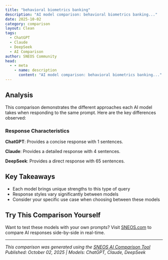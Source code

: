 ```yaml
---
title: "behavioral biometrics banking"
description: "AI model comparison: behavioral biometrics banking..."
date: 2025-10-02
category: comparison
layout: Clean
tags:
  - ChatGPT
  - Claude
  - DeepSeek
  - AI Comparison
author: SNEOS Community
head:
  - - meta
    - name: description
      content: "AI model comparison: behavioral biometrics banking..."
---
```


<ChatComparison
  title="behavioral biometrics banking"
  prompt="behavioral biometrics banking"
  :responses='{"ChatGPT": "Behavioral biometrics is an advanced technology used in various fields, including banking, to enhance security and improve user experience. Unlike traditional biometrics (like fingerprints or facial recognition), which rely on physical characteristics, behavioral biometrics analyzes patterns in how users interact with devices and applications. This can include factors such as:\n\n1. **Typing Patterns**: The speed and rhythm with which a user types can be unique.\n2. **Mouse Movements**: The way users move their mouse or touchscreen taps.\n3. **Gait Analysis**: For mobile banking apps on smartphones, how a user holds and moves their device.\n4. **Click Patterns**: The areas of a website the user visits frequently or clicks on.\n5. **Device Handling**: How a user holds their device, including tilt, pressure, and orientation.\n\n**Applications in Banking:**\n- **Fraud Detection**: Behavioral biometrics can help identify unusual user behavior that may indicate fraud. If a user typically signs in from a particular location and suddenly signs in from a different country, the behavioral model can flag this activity for further investigation.\n- **Multi-Factor Authentication**: Banks can implement behavioral biometrics as part of a multi-layered security strategy. It adds an additional layer of protection alongside passwords and traditional biometrics.\n- **User Experience Enhancement**: By continuously monitoring behavior, banks can create a seamless experience for their legitimate users, reducing friction during transactions or logins while still keeping security tight.\n- **Real-Time Monitoring**: Continuous authentication can be applied to monitor user behavior in real time, granting access or prompting additional verification if something appears amiss.\n\n**Benefits:**\n- **Enhanced Security**: Behavioral biometrics can make it much harder for fraudsters to spoof legitimate users, as their behavior is unique and often subtle.\n- **Lower False Positives**: Traditional security measures sometimes flag legitimate users as a threat. Behavioral biometrics can reduce these false positives by understanding normal user behavior over time.\n- **User Convenience**: Users can have a smoother login experience without needing to remember complex passwords or go through multiple verification steps, while still ensuring their security.\n\n**Challenges:**\n- **Privacy Concerns**: Continuous monitoring of user behavior raises concerns regarding privacy and data security, requiring compliance with regulatory standards.\n- **False Negatives**: Changes in a user&#x27;s behavior due to legitimate reasons (illness, new device, etc.) may be falsely flagged as suspicious.\n- **Implementation Costs**: Integrating behavioral biometrics with existing systems can require significant investment in technology and resources.\n\nIn conclusion, behavioral biometrics offers a promising approach for enhancing security in banking environments, but must be implemented thoughtfully to address privacy and user experience issues.", "Claude": "Behavioral biometrics in banking refers to the use of unique behavioral patterns to authenticate customers and detect fraud. Here\u0027s an overview of this emerging technology:\n\n## What is Behavioral Biometrics?\n\nBehavioral biometrics analyzes how users interact with devices and applications, creating unique \u0022behavioral fingerprints\u0022 based on:\n\n### Key Behavioral Patterns\n- **Typing dynamics** - rhythm, speed, dwell time between keystrokes\n- **Mouse movement** - speed, acceleration, click patterns\n- **Touchscreen interactions** - pressure, swipe patterns, finger size\n- **Navigation patterns** - how users move through applications\n- **Device handling** - how phones are held and moved\n- **Voice patterns** - speaking rhythm, pauses, intonation\n\n## Banking Applications\n\n### Authentication\n- **Continuous authentication** during online banking sessions\n- **Login verification** without additional passwords\n- **Transaction authorization** for high-value transfers\n- **Account recovery** processes\n\n### Fraud Detection\n- **Real-time monitoring** of user behavior during transactions\n- **Anomaly detection** when patterns deviate from normal behavior\n- **Account takeover prevention**\n- **Social engineering attack identification**\n\n## Benefits for Banks\n\n### Security Advantages\n- **Passive authentication** - works invisibly in background\n- **Difficult to replicate** - behavioral patterns are hard to fake\n- **Continuous protection** throughout entire session\n- **Multi-layered security** when combined with other methods\n\n### User Experience\n- **Frictionless** - no additional steps for users\n- **No passwords to remember**\n- **Seamless transaction flow**\n- **Reduced false positives** compared to traditional fraud detection\n\n## Implementation Challenges\n\n### Technical Issues\n- **Data collection** requirements and storage\n- **Processing power** for real-time analysis\n- **Integration** with existing banking systems\n- **Calibration** for accuracy vs. usability\n\n### Privacy Concerns\n- **Data protection** regulations compliance\n- **User consent** and transparency\n- **Biometric data security**\n- **Cross-border data transfer** issues\n\n## Leading Solutions\n\n### Major Vendors\n- **BioCatch** - comprehensive behavioral analytics\n- **Neuro-ID** - typing and interaction patterns\n- **BehavioSec** - keystroke dynamics\n- **SecuredTouch** - mobile behavioral biometrics\n- **Mastercard NuData** - behavioral and device intelligence\n\n## Current Adoption\n\n### Implementation Examples\n- **Major banks** like JPMorgan Chase, HSBC using for fraud detection\n- **Credit card companies** monitoring transaction behavior\n- **Digital banks** implementing for mobile authentication\n- **Payment processors** using for risk assessment\n\n### Market Trends\n- **Growing adoption** across financial services\n- **Regulatory interest** in authentication standards\n- **Integration with AI/ML** for improved accuracy\n- **Mobile-first** implementations increasing\n\n## Future Outlook\n\n### Emerging Developments\n- **Voice biometrics** integration for phone banking\n- **Gait analysis** using smartphone sensors\n- **Multi-modal approaches** combining multiple behavioral signals\n- **Edge computing** for faster processing\n- **Standardization** efforts across industry\n\n### Regulatory Considerations\n- **PSD2 compliance** in Europe\n- **GDPR implications** for biometric data\n- **Industry standards** development\n- **Cross-border harmonization**\n\nWould you like me to elaborate on any specific aspect of behavioral biometrics in banking?", "DeepSeek": "Of course. This is a fascinating and critically important area in modern finance. Here\u2019s a comprehensive breakdown of **behavioral biometrics in banking**.\n\n### What is Behavioral Biometrics?\n\nBehavioral biometrics is an advanced security technology that authenticates users based on their unique, unconscious patterns of behavior. Unlike physical biometrics (fingerprints, face ID) which verify *who you are*, behavioral biometrics verifies *what you do*.\n\nIt\u0027s the digital equivalent of recognizing a close friend by their unique walk, their typing rhythm, or the way they hold their phone.\n\n### How It Works: The Key Behaviors Monitored\n\nBanks and financial apps continuously and transparently analyze thousands of data points in the background. The key behaviors tracked include:\n\n1. **Keystroke Dynamics:**\n * **Rhythm \u0026 Cadence:** The unique way you type, including the speed and rhythm.\n * **Flight Time:** The time between key presses.\n * **Dwell Time:** How long you hold a key down.\n\n2. **Mouse \u0026 Touchscreen Dynamics:**\n * **Movement Patterns:** The speed, acceleration, and fluidity of your mouse movements or screen swipes.\n * **Click Pressure \u0026 Area:** On touchscreens, how hard you press and the surface area of your finger.\n * **Scrolling Behavior:** How you scroll\u2014smoothly, in jerks, etc.\n\n3. **Device Interaction \u0026 Handling:**\n * **How You Hold Your Phone:** The angle and micro-movements you make while using a banking app (captured via gyroscope and accelerometer).\n * **Gait Analysis:** Your unique walking pattern, which can be used as a pre-authentication step.\n\n4. **Navigation \u0026 Behavioral Patterns:**\n * **Common Actions:** The typical paths you take in the app (e.g., you always check your savings account before paying a bill).\n * **Typing Error Rate:** Your common frequency of using the backspace key.\n\n5. **Cognitive Patterns (Emerging):**\n * **Vocabulary \u0026 Writing Style:** The specific words and phrases you commonly use.\n * **Decision-Making Speed:** How quickly you navigate through menus or make transfers.\n\n### How Banks Use It: The Two Main Applications\n\n#### 1. Continuous Authentication \u0026 Fraud Prevention (The Primary Use)\n\nThis is the \u0022killer app\u0022 for behavioral biometrics. It works in the background *after* the initial login.\n\n* **Scenario:** You log into your bank app successfully. A fraudster then uses a remote access tool (RAT) to take over your session.\n* **How it stops fraud:** The system immediately notices that the mouse movements are now robotic, the typing rhythm is different, and the navigation is unfamiliar. It flags the session as high-risk and can trigger a step-up authentication (like asking for a PIN) or even block the transaction entirely.\n\n* **Detecting Account Takeover (ATO):** If a fraudster has your password but their behavior doesn\u0027t match your profile, the system will detect the anomaly.\n* **Preventing Social Engineering Scams:** Even if a user is tricked into making a transaction, the system might detect heightened stress or unusual behavior in their interaction and flag it for review.\n\n#### 2. Frictionless User Experience\n\nFor legitimate users, behavioral biometrics is invisible. It creates a seamless experience by reducing the need for constant, intrusive security checks.\n\n* **\u0022Silent\u0022 Security:** You aren\u0027t constantly bombarded with 2FA codes or security questions because the system is continuously confirming your identity in the background.\n* **Streamlined Processes:** Low-risk activities, like checking your balance, can be made even faster when the system is confident it\u0027s you.\n\n### Key Benefits for Banks and Customers\n\n| For Banks | For Customers |\n| :--- | :--- |\n| **Proactive Fraud Detection:** Catches fraud *during* the session, not just at login. | **Enhanced Security:** Protects accounts from takeover and unauthorized transactions. |\n| **Reduces False Positives:** Better at distinguishing legitimate users from fraudsters, reducing the number of legitimate transactions being declined. | **Frictionless Experience:** Less interruption with security checks during normal use. |\n| **Combat New Threats:** Effective against bot attacks, remote access scams, and phishing. | **Peace of Mind:** Knowing there\u0027s an intelligent, invisible layer of protection. |\n| **Regulatory Compliance:** Helps meet strong customer authentication (SCA) requirements under PSD2 in Europe and similar regulations. | |\n\n### Challenges and Considerations\n\n1. **Privacy Concerns:** This is the biggest hurdle. The idea of a bank monitoring your every keystroke and mouse movement can be unsettling. Banks must be transparent about what data is collected, how it\u0027s used, and must ensure robust data anonymization and protection.\n2. **Accuracy \u0026 Adaptation:** Behavioral patterns can change due to stress, fatigue, injury, or even using a new device. The systems must be adaptive and sophisticated enough to learn these new patterns without locking out the legitimate user.\n3. **Initial Setup \u0026 Learning:** The system requires an initial \u0022learning period\u0022 to build a reliable baseline profile for each user.\n4. **User Awareness:** Many users are unaware this technology is in use, which can lead to trust issues if not communicated properly.\n\n### The Future of Behavioral Biometrics in Banking\n\n* **AI and Machine Learning:** Systems will become even more accurate and adaptive, learning user behavior in real-time and reducing false flags.\n* **Voice Biometrics:** Analyzing not just the sound of your voice, but your speech patterns, cadence, and vocabulary.\n* **Cross-Platform Profiling:** Creating a unified behavioral profile that works seamlessly across your phone, laptop, and even in-branch interactions.\n* **Emotional State Analysis:** Detecting signs of distress or coercion that might indicate a user is being forced to make a transaction under duress.\n\n### Conclusion\n\nBehavioral biometrics represents a fundamental shift in banking security\u2014from a single checkpoint at the door (the password) to a continuous, intelligent escort throughout the entire user session. While it raises valid privacy questions that must be addressed, its power to fight modern, sophisticated fraud while improving the customer experience makes it a cornerstone of the future of secure digital banking."}' 
  published-date="09:44"
/>

## Analysis

This comparison demonstrates the different approaches each AI model takes when responding to the same prompt. Here are the key differences observed:

### Response Characteristics

**ChatGPT**: Provides a concise response with 1 sentences. 

**Claude**: Provides a detailed response with 4 sentences. 

**DeepSeek**: Provides a direct response with 65 sentences. 

## Key Takeaways

- Each model brings unique strengths to this type of query
- Response styles vary significantly between models
- Consider your specific use case when choosing between these models

## Try This Comparison Yourself

Want to test these models with your own prompts? Visit [SNEOS.com](https://sneos.com) to compare AI responses side-by-side in real-time.

---

*This comparison was generated using the [SNEOS AI Comparison Tool](https://sneos.com)*
*Published: October 02, 2025 | Models: ChatGPT, Claude, DeepSeek*
